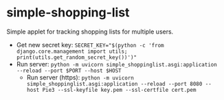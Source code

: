 # simple-shopping-list
Simple applet for tracking shopping lists for multiple users.

 - Get new secret key: `SECRET_KEY="$(python -c 'from django.core.management import utils; print(utils.get_random_secret_key())')"`
 - Run server: `python -m uvicorn simple_shoppinglist.asgi:application --reload --port $PORT --host $HOST`
     - Run server (https): `python -m uvicorn simple_shoppinglist.asgi:application --reload --port 8080 --host Pie3 --ssl-keyfile key.pem --ssl-certfile cert.pem`
